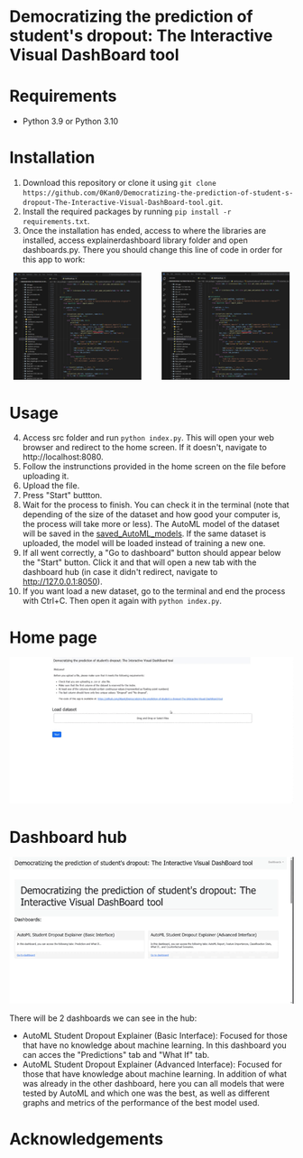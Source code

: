 # Democratizing the prediction of student's dropout: The Interactive Visual DashBoard tool

# Requirements
  - Python 3.9 or Python 3.10

# Installation
  1. Download this repository or clone it using `git clone https://github.com/0Kan0/Democratizing-the-prediction-of-student-s-dropout-The-Interactive-Visual-DashBoard-tool.git`.
  2. Install the required packages by running `pip install -r requirements.txt`.
  3. Once the installation has ended, access to where the libraries are installed, access explainerdashboard library folder and open dashboards.py. There you should change this line of code in order for this app     to work:
  <p align="center">
  <img alt="Before" src="images/Before.png" width="45%">
  &nbsp; &nbsp; &nbsp; &nbsp;
  <img alt="After" src="images/After.png" width="45%">
  </p>

# Usage
  4. Access src folder and run `python index.py`. This will open your web browser and redirect to the home screen. If it doesn't, navigate to http://localhost:8080.
  5. Follow the instrunctions provided in the home screen on the file before uploading it.
  6. Upload the file.
  7. Press "Start" buttton.
  8. Wait for the process to finish. You can check it in the terminal (note that depending of the size of the dataset and how good your computer is, the process will take more or less). The AutoML model of the dataset will be saved in the [saved_AutoML_models](saved_AutoML_models/). If the same dataset is uploaded, the model will be loaded instead of training a new one.
  9. If all went correctly, a "Go to dashboard" button should appear below the "Start" button. Click it and that will open a new tab with the dashboard hub (in case it didn't redirect, navigate to                  http://127.0.0.1:8050).
  10. If you want load a new dataset, go to the terminal and end the process with Ctrl+C. Then open it again with `python index.py`.

# Home page
![dashboard.gif](images/home_page.gif)

# Dashboard hub
![dashboard.gif](images/dashboard_hub.gif)

There will be 2 dashboards we can see in the hub:
  - AutoML Student Dropout Explainer (Basic Interface): Focused for those that have no knowledge about machine learning. In this dashboard you can acces the "Predictions" tab and "What If" tab.
  - AutoML Student Dropout Explainer (Advanced Interface): Focused for those that have knowledge about machine learning. In addition of what was already in the other dashboard, here you can all models that were tested by AutoML and which one was the best, as well as different graphs and metrics of the performance of the best model used.
# Acknowledgements
